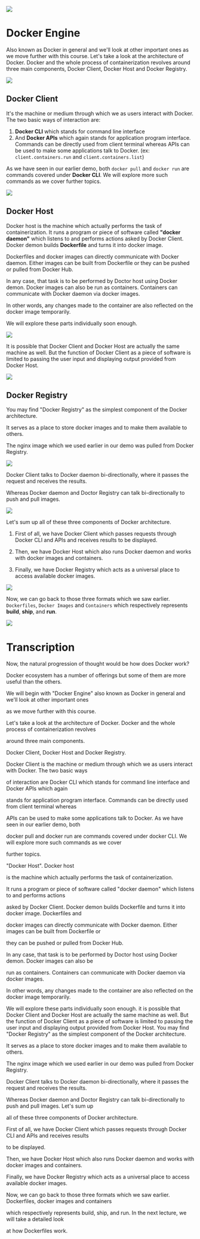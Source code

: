 ![](2024-02-01-14-16-47.png)

# Docker Engine
Also known as Docker in general and we'll look at other important ones as we move further with this course. Let's take a look at the architecture of Docker. Docker and the whole process of containerization revolves around three main components, Docker Client, Docker Host and Docker Registry.

![](2024-02-01-14-25-06.png)

## Docker Client
It's the machine or medium through which we as users interact with Docker. The two basic ways of interaction are:
1. **Docker CLI** which stands for command line interface
2. And **Docker APIs** which again stands for application program interface. Commands can be directly used from client terminal whereas APIs can be used to make some applications talk to Docker. (ex: `client.containers.run` and `client.containers.list`)

As we have seen in our earlier demo, both `docker pull` and `docker run` are commands covered under **Docker CLI**. We will explore more such commands as we cover further topics.

![](2024-02-01-14-33-05.png)

## Docker Host
Docker host is the machine which actually performs the task of containerization. It runs a program or piece of software called **"docker daemon"** which listens to and performs actions asked by Docker Client. Docker demon builds **Dockerfile** and turns it into docker image.

Dockerfiles and docker images can directly communicate with Docker daemon. Either images can be built from Dockerfile or they can be pushed or pulled from Docker Hub.

In any case, that task is to be performed by Doctor host using Docker demon. Docker images can also be run as containers. Containers can communicate with Docker daemon via docker images.

In other words, any changes made to the container are also reflected on the docker image temporarily.

We will explore these parts individually soon enough.

![](2024-02-01-14-40-25.png)

It is possible that Docker Client and Docker Host are actually the same machine as well. But the function of Docker Client as a piece of software is limited to passing the user input and displaying output provided from Docker Host.

![](2024-02-01-14-42-35.png)

## Docker Registry

You may find "Docker Registry" as the simplest component of the Docker architecture.

It serves as a place to store docker images and to make them available to others.

The nginx image which we used earlier in our demo was pulled from Docker Registry.

![](2024-02-01-14-44-02.png)

Docker Client talks to Docker daemon bi-directionally, where it passes the request and receives the results.

Whereas Docker daemon and Doctor Registry can talk bi-directionally to push and pull images.

![](2024-02-01-14-46-15.png)

Let's sum up all of these three components of Docker architecture.

1. First of all, we have Docker Client which passes requests through Docker CLI and APIs and receives results to be displayed.

2. Then, we have Docker Host which also runs Docker daemon and works with docker images and containers.

3. Finally, we have Docker Registry which acts as a universal place to access available docker images.

![](2024-02-01-14-48-59.png)

Now, we can go back to those three formats which we saw earlier. `Dockerfiles`, `Docker Images` and `Containers` which respectively represents **build**, **ship**, and **run**.

![](2024-02-01-14-49-40.png)


# Transcription

Now, the natural progression of thought would be how does Docker work?

Docker ecosystem has a number of offerings but some of them are more useful than the others.

We will begin with "Docker Engine" also known as Docker in general and we'll look at other important ones

as we move further with this course.

Let's take a look at the architecture of Docker. Docker and the whole process of containerization revolves

around three main components.

Docker Client, Docker Host and Docker Registry.

Docker Client is the machine or medium through which we as users interact with Docker. The two basic ways

of interaction are Docker CLI which stands for command line interface and Docker APIs which again

stands for application program interface. Commands can be directly used from client terminal whereas

APIs can be used to make some applications talk to Docker. As we have seen in our earlier demo, both

docker pull and docker run are commands covered under docker CLI. We will explore more such commands as we cover

further topics.

"Docker Host". Docker host

is the machine which actually performs the task of containerization.

It runs a program or piece of software called "docker daemon" which listens to and performs actions

asked by Docker Client. Docker demon builds Dockerfile and turns it into docker image. Dockerfiles and

docker images can directly communicate with Docker daemon. Either images can be built from Dockerfile or

they can be pushed or pulled from Docker Hub.

In any case, that task is to be performed by Doctor host using Docker demon. Docker images can also be

run as containers. Containers can communicate with Docker daemon via docker images.

In other words, any changes made to the container are also reflected on the docker image temporarily.

We will explore these parts individually soon enough. it is possible that Docker Client and Docker Host are actually the same machine as well. But the function of Docker Client as a piece of software is limited to passing the user input and displaying output provided from Docker Host. You may find "Docker Registry" as the simplest component of the Docker architecture.

It serves as a place to store docker images and to make them available to others.

The nginx image which we used earlier in our demo was pulled from Docker Registry.

Docker Client talks to Docker daemon bi-directionally, where it passes the request and receives the results.

Whereas Docker daemon and Doctor Registry can talk bi-directionally to push and pull images. Let's sum up

all of these three components of Docker architecture.

First of all, we have Docker Client which passes requests through Docker CLI and APIs and receives results

to be displayed.

Then, we have Docker Host which also runs Docker daemon and works with docker images and containers.

Finally, we have Docker Registry which acts as a universal place to access available docker images.

Now, we can go back to those three formats which we saw earlier. Dockerfiles, docker images and containers

which respectively represents build, ship, and run. In the next lecture, we will take a detailed look

at how Dockerfiles work.